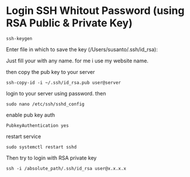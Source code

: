 # Login SSH Whitout Password (using RSA Public & Private Key)

```
ssh-keygen
```

Enter file in which to save the key (/Users/susanto/.ssh/id_rsa):

Just fill your with any name. for me i use my website name.

then copy the pub key to your server

```
ssh-copy-id -i ~/.ssh/id_rsa.pub user@server
```

login to your server using password.
then

```
sudo nano /etc/ssh/sshd_config
```

enable pub key auth

```
PubkeyAuthentication yes
```

restart service

```
sudo systemctl restart sshd
```

Then try to login with RSA private key

```
ssh -i /absolute_path/.ssh/id_rsa user@x.x.x.x
```
